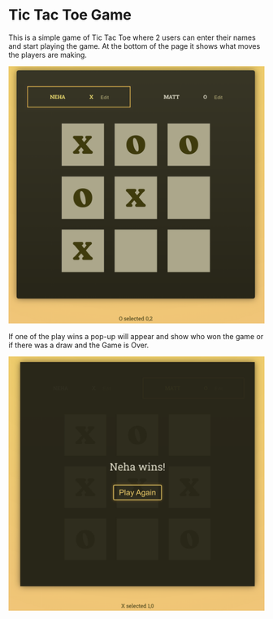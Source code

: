 # Tic Tac Toe Game

This is a simple game of Tic Tac Toe where 2 users can enter their names and start playing the game. At the bottom of the page it shows what moves the players are making.

![TicTacToe!](public/TicTacToe.png)

If one of the play wins a pop-up will appear and show who won the game or if there was a draw and the Game is Over.

![GameOver!](public/GameOver.png)